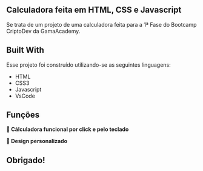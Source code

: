 ## Calculadora feita em HTML, CSS e Javascript

Se trata de um projeto de uma calculadora feita para a 1ª Fase do Bootcamp CriptoDev da GamaAcademy.

## Built With

Esse projeto foi construído utilizando-se as seguintes linguagens:

- HTML
- CSS3
- Javascript
- VsCode

## Funções

**📖 Cálculadora funcional por click e pelo teclado**

**🎨 Design personalizado**

## Obrigado!
